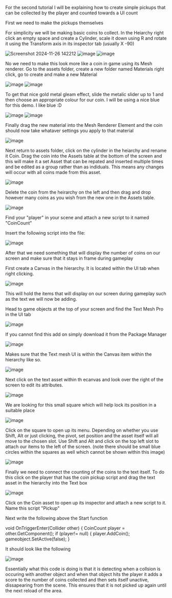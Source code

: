 For the second tutorial I will be explaining how to create simple pickups that can be collected by the player and counted towards a UI count 

First we need to make the pickups themselves

For simplicity we will be making basic coins to collect. In the Heiarchy right click an empty space and create a Cylinder, scale it down using R and rotate it using  the Transform axis in its inspector tab (usually X -90)

![Screenshot 2024-11-26 142212](https://github.com/user-attachments/assets/920baac7-e779-4094-ad9a-77f3a4c953a8)
![image](https://github.com/user-attachments/assets/ef45f4d0-0728-4da4-ad2e-ad1440c59161)
![image](https://github.com/user-attachments/assets/81b8bdf8-414d-4022-9b8a-9f8371fcb26d)

No we need to make this look more like a coin in game using its Mesh renderer. Go to the assets folder, create a new folder named Materials right click, go to create and make a new Material

![image](https://github.com/user-attachments/assets/b7a71d6d-8fdd-4257-b80d-75bb265b5994)
![image](https://github.com/user-attachments/assets/53fdb35c-ae8c-467b-81be-7ed67b645d45)


To get that nice gold metal gleam effect, slide the metalic slider up to 1 and then choose an appropriate colour for our coin. I will be using a nice blue for this demo. I like blue :D

![image](https://github.com/user-attachments/assets/f199a1dd-826a-4f8a-a0e8-9ddc7cb8fb23)
![image](https://github.com/user-attachments/assets/2321cc01-6dc6-45ca-bf72-ab0d8fde1fff)


Finally drag the new material into the Mesh Renderer Element and the coin should now take whataver settings you apply to that material

![image](https://github.com/user-attachments/assets/ded22e7e-8050-4a99-9712-baaeaa2984dc)

Next return to assets folder, click on the cylinder in the heiarchy and rename it Coin. Drag the coin into the Assets table at the bottom of the screen and this will make it a set Asset that can be repated and inserted multiple times and be edited as a group rather than as indiduals. This means any changes will occur with all coins made from this asset.

![image](https://github.com/user-attachments/assets/98cef2ba-f6bc-4445-8543-9a209a71fddf)


Delete the coin from the heirarchy on the left and then drag and drop however many coins as you wish from the new one in the Assets table. 

![image](https://github.com/user-attachments/assets/1369fa2e-6e92-451c-91fb-c5487e1c6c8e)

Find your "player" in your scene and attach a new script to it named "CoinCount" 

Insert the following script into the file:

![image](https://github.com/user-attachments/assets/061213f8-b67c-4e2e-be61-4d0a8c43fa0f)


After that we need something that will display the number of coins on our screen and make sure that it stays in frame during gameplay

First create a Canvas in the hierarchy. It is located within the UI tab when right clicking.

![image](https://github.com/user-attachments/assets/45db0882-87ff-4da9-ae26-27ab9e9b2ca4)

This will hold the items that will display on our screen during gameplay such as the text we will now be adding. 

Head to game objects at the top of your screen and find the Text Mesh Pro in the UI tab

![image](https://github.com/user-attachments/assets/fe4eadcf-7fb6-4c41-b57f-2d3f5dd4330e)

If you cannot find this add on simply download it from the Package Manager

![image](https://github.com/user-attachments/assets/adab8768-565a-475d-95e5-0731697b2ec8)

Makes sure that the Text mesh UI is within the Canvas item within the hierarchy like so. 

![image](https://github.com/user-attachments/assets/ef34805d-8c96-4179-ac3e-382c2af51207)

Next click on the text asset within th ecanvas and look over the right of the screen to edit its attributes. 

![image](https://github.com/user-attachments/assets/83279bba-dae4-4652-af55-0744c0524017)

We are looking for this small square which will help lock its position in a suitable place 

![image](https://github.com/user-attachments/assets/d2cc884b-a9cd-4441-92a5-f83a4c20a91b)

Click on the square to open up its menu. Depending on whether you use Shift, Alt or just clicking, the pivot, set position and the asset itself will all move to the chosen slot. Use Shift and Alt and click on the top left slot to attach our items to the left of the screen. (note there should be small blue circles within the squares as well which cannot be shown within this image)

![image](https://github.com/user-attachments/assets/9f616898-b2ff-4fcd-ba7a-4cf41539fe7a)

Finally we need to connect the counting of the coins to the text itself. To do this click on the player that has the coin pickup script and drag the text asset in the hierarchy into the Text box

![image](https://github.com/user-attachments/assets/2d2601b1-a5f3-49b7-a486-0affe2fba2f0)

Click on the Coin asset to open up its inspector and attach a new script to it. Name this script "Pickup"

Next write the following above the Start function 

void OnTriggerEnter(Collider other)
{ 
  CoinCount player = other.GetComponent<CoinCount>();
if (player!= null)
{
player.AddCoin();
gameobject.SetActive(false);
}

It should look like the following

![image](https://github.com/user-attachments/assets/7ab998fc-c56d-4599-a648-3b273936465c)

Essentially what this code is doing is that it is detecting when a collsion is occuring with another object and when that object hits the player it adds a score to the number of coins collected and then sets itself unactive, dissapearing from the scene. 
This ensures that it is not picked up again until the next reload of the area. 








